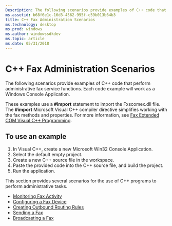 ```yaml
---
Description: The following scenarios provide examples of C++ code that perform administrative fax service functions. Each code example will work as a Windows Console Application.
ms.assetid: b68f6e1c-16d3-4562-995f-c59b013b64b3
title: C++ Fax Administration Scenarios
ms.technology: desktop
ms.prod: windows
ms.author: windowssdkdev
ms.topic: article
ms.date: 05/31/2018
---
```


# C++ Fax Administration Scenarios

The following scenarios provide examples of C++ code that perform administrative fax service functions. Each code example will work as a Windows Console Application.

These examples use a **\#import** statement to import the Fxscomex.dll file. The **\#import** Microsoft Visual C++ compiler directive simplifies working with the fax methods and properties. For more information, see [Fax Extended COM Visual C++ Programming](-mfax-fax-extended-com-visual-c-programming.md).

## To use an example

1.  In Visual C++, create a new Microsoft Win32 Console Application.
2.  Select the default empty project.
3.  Create a new C++ source file in the workspace.
4.  Paste the provided code into the C++ source file, and build the project.
5.  Run the application.

This section provides several scenarios for the use of C++ programs to perform administrative tasks.

-   [Monitoring Fax Activity](-mfax-monitoring-fax-activity-c.md)
-   [Configuring a Fax Device](-mfax-configuring-a-fax-device-c.md)
-   [Creating Outbound Routing Rules](-mfax-creating-outbound-routing-rules-c.md)
-   [Sending a Fax](-mfax-sending-a-fax-c.md)
-   [Broadcasting a Fax](-mfax-broadcasting-a-fax-c.md)

 

 




